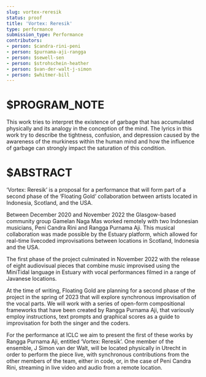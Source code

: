 ```yaml
---
slug: vortex-reresik
status: proof
title: 'Vortex: Reresik'
type: performance
submission_type: Performance
contributors:
- person: $candra-rini-peni
- person: $purnama-aji-rangga
- person: $sewell-sen
- person: $strohschein-heather
- person: $van-der-walt-j-simon
- person: $whitmer-bill
---
```


# $PROGRAM_NOTE

This work tries to interpret the existence of garbage that has accumulated physically and its analogy in the conception of the mind. The lyrics in this work try to describe the tightness, confusion, and depression caused by the awareness of the murkiness within the human mind and how the influence of garbage can strongly impact the saturation of this condition.

# $ABSTRACT

‘Vortex: Reresik’ is a proposal for a performance that will form part of a second phase of the ‘Floating Gold’ collaboration between artists located in Indonesia, Scotland, and the USA.

Between December 2020 and November 2022 the Glasgow-based community group Gamelan Naga Mas worked remotely with two Indonesian musicians, Peni Candra Rini and Rangga Purnama Aji. This musical collaboration was made possible by the Estuary platform, which allowed for real-time livecoded improvisations between locations in Scotland, Indonesia and the USA.

The first phase of the project culminated in November 2022 with the release of eight audiovisual pieces that combine music improvised using the MiniTidal language in Estuary with vocal performances filmed in a range of Javanese locations.

At the time of writing, Floating Gold are planning for a second phase of the project in the spring of 2023 that will explore synchronous improvisation of the vocal parts. We will work with a series of open-form compositional frameworks that have been created by Rangga Purnama Aji, that variously employ instructions, text prompts and graphical scores as a guide to improvisation for both the singer and the coders.

For the performance at ICLC we aim to present the first of these works by Rangga Purnama Aji, entitled ‘Vortex: Reresik’. One member of the ensemble, J Simon van der Walt, will be located physically in Utrecht in order to perform the piece live, with synchronous contributions from the other members of the team, either in code, or, in the case of Peni Candra Rini, streaming in live video and audio from a remote location.
